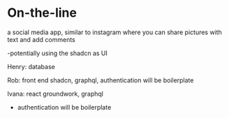 # On-the-line

a social media app, similar to instagram where you can share pictures with text and add comments

-potentially using the shadcn as UI 

Henry: database 

Rob: front end shadcn, graphql, authentication will be boilerplate

Ivana: react groundwork, graphql

- authentication will be boilerplate